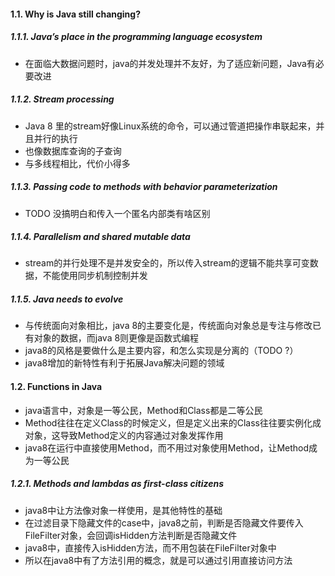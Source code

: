 #### 1.1. Why is Java still changing?
##### 1.1.1. Java’s place in the programming language ecosystem
* 在面临大数据问题时，java的并发处理并不友好，为了适应新问题，Java有必要改进

##### 1.1.2. Stream processing
* Java 8 里的stream好像Linux系统的命令，可以通过管道把操作串联起来，并且并行的执行
* 也像数据库查询的子查询
* 与多线程相比，代价小得多

##### 1.1.3. Passing code to methods with behavior parameterization
* TODO 没搞明白和传入一个匿名内部类有啥区别

##### 1.1.4. Parallelism and shared mutable data
* stream的并行处理不是并发安全的，所以传入stream的逻辑不能共享可变数据，不能使用同步机制控制并发

##### 1.1.5. Java needs to evolve
* 与传统面向对象相比，java 8的主要变化是，传统面向对象总是专注与修改已有对象的数据，而java 8则更像是函数式编程
* java8的风格是要做什么是主要内容，和怎么实现是分离的（TODO ?）
* java8增加的新特性有利于拓展Java解决问题的领域

#### 1.2. Functions in Java
* java语言中，对象是一等公民，Method和Class都是二等公民
* Method往往在定义Class的时候定义，但是定义出来的Class往往要实例化成对象，这导致Method定义的内容通过对象发挥作用
* java8在运行中直接使用Method，而不用过对象使用Method，让Method成为一等公民

##### 1.2.1. Methods and lambdas as first-class citizens
* java8中让方法像对象一样使用，是其他特性的基础
* 在过滤目录下隐藏文件的case中，java8之前，判断是否隐藏文件要传入FileFilter对象，会回调isHidden方法判断是否隐藏文件
* java8中，直接传入isHidden方法，而不用包装在FileFilter对象中
* 所以在java8中有了方法引用的概念，就是可以通过引用直接访问方法